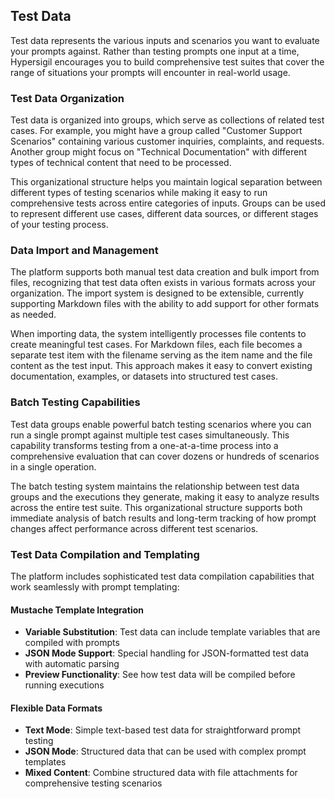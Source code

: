 ## Test Data

Test data represents the various inputs and scenarios you want to evaluate your prompts against. Rather than testing prompts one input at a time, Hypersigil encourages you to build comprehensive test suites that cover the range of situations your prompts will encounter in real-world usage.

### Test Data Organization

Test data is organized into groups, which serve as collections of related test cases. For example, you might have a group called "Customer Support Scenarios" containing various customer inquiries, complaints, and requests. Another group might focus on "Technical Documentation" with different types of technical content that need to be processed.

This organizational structure helps you maintain logical separation between different types of testing scenarios while making it easy to run comprehensive tests across entire categories of inputs. Groups can be used to represent different use cases, different data sources, or different stages of your testing process.

### Data Import and Management

The platform supports both manual test data creation and bulk import from files, recognizing that test data often exists in various formats across your organization. The import system is designed to be extensible, currently supporting Markdown files with the ability to add support for other formats as needed.

When importing data, the system intelligently processes file contents to create meaningful test cases. For Markdown files, each file becomes a separate test item with the filename serving as the item name and the file content as the test input. This approach makes it easy to convert existing documentation, examples, or datasets into structured test cases.

### Batch Testing Capabilities

Test data groups enable powerful batch testing scenarios where you can run a single prompt against multiple test cases simultaneously. This capability transforms testing from a one-at-a-time process into a comprehensive evaluation that can cover dozens or hundreds of scenarios in a single operation.

The batch testing system maintains the relationship between test data groups and the executions they generate, making it easy to analyze results across the entire test suite. This organizational structure supports both immediate analysis of batch results and long-term tracking of how prompt changes affect performance across different test scenarios.

### Test Data Compilation and Templating

The platform includes sophisticated test data compilation capabilities that work seamlessly with prompt templating:

#### Mustache Template Integration
- **Variable Substitution**: Test data can include template variables that are compiled with prompts
- **JSON Mode Support**: Special handling for JSON-formatted test data with automatic parsing
- **Preview Functionality**: See how test data will be compiled before running executions

#### Flexible Data Formats
- **Text Mode**: Simple text-based test data for straightforward prompt testing
- **JSON Mode**: Structured data that can be used with complex prompt templates
- **Mixed Content**: Combine structured data with file attachments for comprehensive testing scenarios
